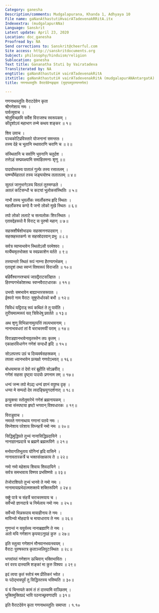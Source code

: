 ```yaml
---
Category: ganesha
Description/comments: Mudgalapurana, Khanda 1, Adhyaya 10
File name: gaNanAthastutiHvairATadevenakRRitA.itx
Indexextra: (mudgalapurANa)
Language: Sanskrit
Latest update: April 23, 2020
Location: doc_ganesha
Proofread by: NA
Send corrections to: Sanskrit@cheerful.com
Site access: http://sanskritdocuments.org
Subject: philosophy/hinduism/religion
Sublocation: ganesha
Text title: Gananatha Stuti by Vairatadeva
Transliterated by: NA
engtitle: gaNanAthastutiH vairATadevenakRitA
itxtitle: gaNanAthastutiH vairATadevenakRitA (mudgalapurANAntargatA)
title: गणनाथस्तुतिः वैराटदेवेनकृइता (मुद्गलपुराणान्तर्गता)

---
```

  
 गणनाथस्तुतिः वैराटदेवेन कृता   
श्रीगणेशाय नमः ।  
पार्वत्युवाच ।  
श्रोतुमिच्छामि सर्वेश विराजश्च स्वरूपकम् ।  
कीदृशोऽयं महाभाग तन्मे कथय शङ्कर ॥ १॥  
  
शिव उवाच ।  
पञ्चकोटिप्रविस्तारे योजनानां समन्ततः ।  
तस्य देहे च भूतानि स्थावराणि चराणि च ॥ २॥  
  
संस्थितानि च सर्वाणि भुवनानि चतुर्दश ।  
तत्तेऽहं सम्प्रवक्ष्यामि समाहितमनाः शृणु ॥॥  
  
पादयोस्तस्य पातालं गुल्फे तस्य रसातलम् ।  
पार्ष्ण्योर्महातलं तस्य जङ्घयोश्च तलातलम् ॥ ४॥  
  
सुतलं जानुभागेऽस्य वितलं तूरुमण्डले ।  
अतलं कटिसन्धौ च कटयां भूलोकसंस्थितिः ॥ ५॥  
  
नाभौ तस्य भुवर्लोकः स्वर्लोकश्च हृदि स्थितः ।  
महर्लोकश्च कण्ठे वै जनो लोको मुखे स्थितः ॥ ६॥  
  
तपो लोको ललाटे च सत्यलोकः शिरःस्थितः ।  
एतावद्देहरूपो वै विराट् स पुरुषो महान् ॥ ७॥  
  
सहस्रशीर्षशोभाढ्यः सहस्राननपादवान् ।  
सहस्रहस्तकर्णः स सहस्रोदरवान् प्रभुः ॥ ८॥  
  
सर्वत्र व्याप्यभावेन स्थितोऽसौ परमेश्वरः ।  
मर्त्येष्वमृतभोक्ता च स्वप्रकाशेन वर्तते ॥ ९॥  
  
तस्यान्तरे स्थितं रूपं नाम्ना हैरण्यगर्भकम् ।  
एतादृशं तथा स्वप्नं विश्वरूपं विराजति ॥ १०॥  
  
बहिर्वैश्वानरश्चायं जाग्रद्वैराटसञ्ज्ञितः ।  
हिरण्यगर्भकोशस्थः स्वप्नवैराटधारकः ॥ ११॥  
  
उभयोः समभावेन बाह्यान्तरसरूपतः ।  
ईश्वरो नाम वैराटः सुषुप्तेर्धारको बभौ ॥ १२॥  
  
त्रिविधं यद्विराड् रूपं कथितं ते तु पार्वति ।  
तुरीयमात्मरूपं यत् त्रिविधेषु प्रवर्तते ॥ १३॥  
  
अथ शृणु विभिन्नानामुत्पत्तिं त्वल्पभावनाम् ।  
नानाभावधरां तां वै चराचरमयीं पराम् ॥ १४॥  
  
विराडज्ञानभावेनावृतस्तेन तपः कृतम् ।  
एकाक्षरविधानेन गणेशं सन्दधौ हृदि ॥ १५॥  
  
सोऽतपत्तप उग्रं च दिव्यवर्षसहस्रकम् ।  
तपसा ध्यानभावेन प्रत्यक्षो गणपोऽभवत् ॥ १६॥  
  
बोधयामास तं देवो वरं ब्रूहीति सोऽब्रवीत् ।  
गणेशं सहसा दृष्ट्वा पादयोः प्रणनाम तम् ॥ १७॥  
  
धन्यं जन्म तपो मेऽद्य धन्यं ज्ञानं वपुश्च दृक् ।  
धन्या मे सम्पदो देव त्वदङ्घ्रियुगदर्शनात् ॥ १८॥  
  
इत्युक्त्वा स्तोतुमारेभे गणेशं ब्रह्मनायकम् ।  
वाचा संस्पष्टया हृष्टो भगवान् विश्वधारकः ॥ १९॥  
  
विराडुवाच ।  
नमस्ते गणनाथाय गणानां पतये नमः ।  
विघ्नेशाय परेशाय विघ्नहर्त्रे नमो नमः ॥ २०॥  
  
सिद्धिबुद्धिपते तुभ्यं नानासिद्धिप्रदायिने ।  
नानाज्ञानप्रदात्रे च ब्रह्मणे ब्रह्मरूपिणे ॥ २१॥  
  
मनोवागतिभूताय योगिनां हृदि वासिने ।  
नानावतारकर्त्रे च भक्तसंरक्षकाय ते ॥ २२॥  
  
नमो नमो महेशाय शिवाय शिवदायिने ।  
सर्वत्र समभावाय विष्णव प्रभविष्णवे ॥ २३॥  
  
तेजोराशिपते तुभ्यं भानवे ते नमो नमः ।  
नानामायाप्रभेदात्मशक्तये शक्तिरूपिणे ॥ २४॥  
  
स्रष्ट्रे पात्रे च संहर्त्रे चराचरमयाय च ।  
सर्वेभ्यो ज्ञानदात्रे च निर्मलाय नमो नमः ॥ २५॥  
  
सर्वेभ्यो भिन्नरूपाय मायाहीनाय ते नमः ।  
मायिभ्यो मोहदात्रे च मायाधाराय ते नमः ॥ २६॥  
  
गुणान्तं न ययुर्यस्य नानाब्रह्माणि ते नमः ।  
अतो मयि गणेशान कृपयाऽनुग्रहं कुरु ॥ २७॥  
  
इति स्तुत्वा गणेशानं मौनवानभवत्स्वयम् ।  
वैराटः पुरुषस्तत्र कृताञ्जलिपुटःस्थितः ॥ २८॥  
  
भगवांस्तं गणेशान ऊचिवान् भक्तिभावितः ।  
वरं वरय दास्यामि शङ्कां मा कुरु विश्वप ॥ २९॥  
  
इदं त्वया कृतं स्तोत्रं मम प्रीतिकरं भवेत ।  
यः पठेद्भावपूर्वं तु सिद्धिस्तस्य भविष्यति ॥ ३०॥  
  
यं यं चिन्तयते कामं तं तं दास्यामि वाञ्छितम् ।  
भुक्तिमुक्तिप्रदं भावि पठनाच्छ्रवणादपि ॥ ३१॥  
  
इति वैराटदेवेन कृता गणनाथस्तुतिः समाप्ता । १.१०  
  
  
   
  
